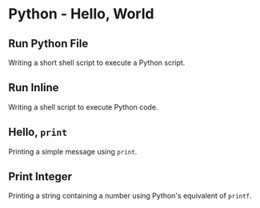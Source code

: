 # Python - Hello, World

## Run Python File
Writing a short shell script to execute a Python script.

## Run Inline
Writing a shell script to execute Python code.

## Hello, `print`
Printing a simple message using `print`.

## Print Integer
Printing a string containing a number using Python's equivalent of `printf`.
